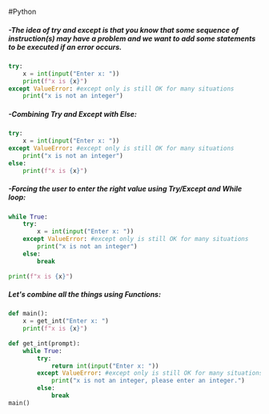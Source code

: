 #Python 
##### -The idea of try and except  is that you know that some sequence of instruction(s) may have a problem and we want to add some statements to be executed if an error occurs.

```python
try:
	x = int(input("Enter x: "))
	print(f"x is {x}")
except ValueError: #except only is still OK for many situations
	print("x is not an integer")
```

##### -Combining Try and Except with Else:

```python
try:
	x = int(input("Enter x: "))
except ValueError: #except only is still OK for many situations
	print("x is not an integer")
else:
	print(f"x is {x}")
```

##### -Forcing the user to enter the right value using Try/Except and While loop:

```python
while True:
	try:
		x = int(input("Enter x: "))
	except ValueError: #except only is still OK for many situations
		print("x is not an integer")
	else:
		break
		
print(f"x is {x}")
```

##### Let's combine all the things using Functions:

```python
def main():
	x = get_int("Enter x: ")
	print(f"x is {x}")
	
def get_int(prompt):
	while True:
		try:
			return int(input("Enter x: "))
		except ValueError: #except only is still OK for many situations
			print("x is not an integer, please enter an integer.")
		else:
			break
main()
```